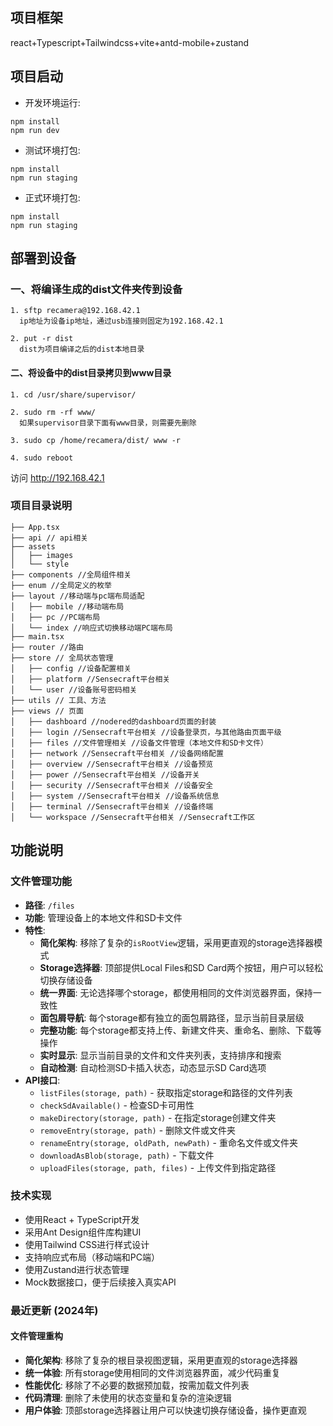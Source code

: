 ## 项目框架
react+Typescript+Tailwindcss+vite+antd-mobile+zustand

## 项目启动
- 开发环境运行:
```
npm install
npm run dev
```

- 测试环境打包:
```
npm install
npm run staging
```

- 正式环境打包:
```
npm install
npm run staging
```

## 部署到设备
### 一、将编译生成的dist文件夹传到设备
```
1. sftp recamera@192.168.42.1
  ip地址为设备ip地址，通过usb连接则固定为192.168.42.1

2. put -r dist
  dist为项目编译之后的dist本地目录
```

#### 二、将设备中的dist目录拷贝到www目录
```
1. cd /usr/share/supervisor/

2. sudo rm -rf www/
  如果supervisor目录下面有www目录，则需要先删除

3. sudo cp /home/recamera/dist/ www -r

4. sudo reboot
```

访问 http://192.168.42.1


### 项目目录说明

```
├── App.tsx
├── api // api相关
├── assets
│   ├── images
│   └── style
├── components //全局组件相关
├── enum //全局定义的枚举
├── layout //移动端与pc端布局适配
│   ├── mobile //移动端布局
│   ├── pc //PC端布局
│   └── index //响应式切换移动端PC端布局
├── main.tsx
├── router //路由
├── store // 全局状态管理
│   ├── config //设备配置相关
│   ├── platform //Sensecraft平台相关
│   └── user //设备账号密码相关
├── utils // 工具、方法
├── views // 页面
│   ├── dashboard //nodered的dashboard页面的封装
│   ├── login //Sensecraft平台相关 //设备登录页，与其他路由页面平级
│   ├── files //文件管理相关 //设备文件管理（本地文件和SD卡文件）
│   ├── network //Sensecraft平台相关 //设备网络配置
│   ├── overview //Sensecraft平台相关 //设备预览
│   ├── power //Sensecraft平台相关 //设备开关
│   ├── security //Sensecraft平台相关 //设备安全
│   ├── system //Sensecraft平台相关 //设备系统信息
│   ├── terminal //Sensecraft平台相关 //设备终端
│   └── workspace //Sensecraft平台相关 //Sensecraft工作区
```

## 功能说明

### 文件管理功能
- **路径**: `/files`
- **功能**: 管理设备上的本地文件和SD卡文件
- **特性**:
  - **简化架构**: 移除了复杂的`isRootView`逻辑，采用更直观的storage选择器模式
  - **Storage选择器**: 顶部提供Local Files和SD Card两个按钮，用户可以轻松切换存储设备
  - **统一界面**: 无论选择哪个storage，都使用相同的文件浏览器界面，保持一致性
  - **面包屑导航**: 每个storage都有独立的面包屑路径，显示当前目录层级
  - **完整功能**: 每个storage都支持上传、新建文件夹、重命名、删除、下载等操作
  - **实时显示**: 显示当前目录的文件和文件夹列表，支持排序和搜索
  - **自动检测**: 自动检测SD卡插入状态，动态显示SD Card选项
- **API接口**: 
  - `listFiles(storage, path)` - 获取指定storage和路径的文件列表
  - `checkSdAvailable()` - 检查SD卡可用性
  - `makeDirectory(storage, path)` - 在指定storage创建文件夹
  - `removeEntry(storage, path)` - 删除文件或文件夹
  - `renameEntry(storage, oldPath, newPath)` - 重命名文件或文件夹
  - `downloadAsBlob(storage, path)` - 下载文件
  - `uploadFiles(storage, path, files)` - 上传文件到指定路径

### 技术实现
- 使用React + TypeScript开发
- 采用Ant Design组件库构建UI
- 使用Tailwind CSS进行样式设计
- 支持响应式布局（移动端和PC端）
- 使用Zustand进行状态管理
- Mock数据接口，便于后续接入真实API

### 最近更新 (2024年)
#### 文件管理重构
- **简化架构**: 移除了复杂的根目录视图逻辑，采用更直观的storage选择器
- **统一体验**: 所有storage使用相同的文件浏览器界面，减少代码重复
- **性能优化**: 移除了不必要的数据预加载，按需加载文件列表
- **代码清理**: 删除了未使用的状态变量和复杂的渲染逻辑
- **用户体验**: 顶部storage选择器让用户可以快速切换存储设备，操作更直观
